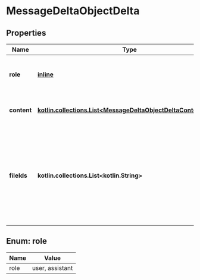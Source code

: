 
# MessageDeltaObjectDelta

## Properties
Name | Type | Description | Notes
------------ | ------------- | ------------- | -------------
**role** | [**inline**](#Role) | The entity that produced the message. One of &#x60;user&#x60; or &#x60;assistant&#x60;. |  [optional]
**content** | [**kotlin.collections.List&lt;MessageDeltaObjectDeltaContentInner&gt;**](MessageDeltaObjectDeltaContentInner.md) | The content of the message in array of text and/or images. |  [optional]
**fileIds** | **kotlin.collections.List&lt;kotlin.String&gt;** | A list of [file](/docs/api-reference/files) IDs that the assistant should use. Useful for tools like retrieval and code_interpreter that can access files. A maximum of 10 files can be attached to a message. |  [optional]


<a id="Role"></a>
## Enum: role
Name | Value
---- | -----
role | user, assistant



